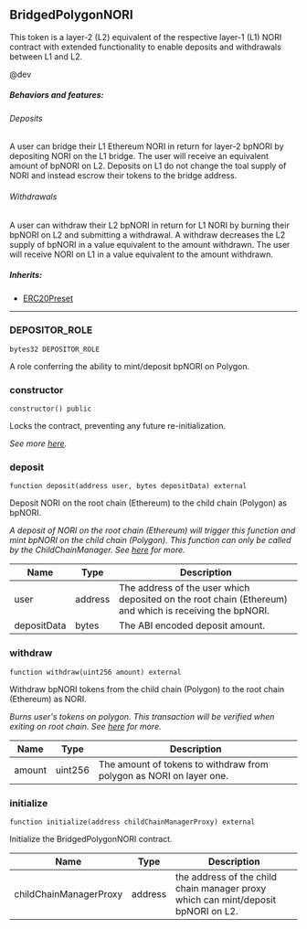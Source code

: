 ## BridgedPolygonNORI


This token is a layer-2 (L2) equivalent of the respective layer-1 (L1) NORI contract with extended
functionality to enable deposits and withdrawals between L1 and L2.

@dev

##### Behaviors and features:

###### Deposits

A user can bridge their L1 Ethereum NORI in return for layer-2 bpNORI by depositing NORI on the L1
bridge. The user will receive an equivalent amount of bpNORI on L2. Deposits on L1 do not change the toal supply of
NORI and instead escrow their tokens to the bridge address.

###### Withdrawals

A user can withdraw their L2 bpNORI in return for L1 NORI by burning their bpNORI on L2 and submitting a withdrawal.
A withdraw decreases the L2 supply of bpNORI in a value equivalent to the amount withdrawn. The user will receive
NORI on L1 in a value equivalent to the amount withdrawn.

##### Inherits:

- [ERC20Preset](../docs/ERC20Preset.md)




---

### DEPOSITOR_ROLE

```solidity
bytes32 DEPOSITOR_ROLE
```

A role conferring the ability to mint/deposit bpNORI on Polygon.




### constructor

```solidity
constructor() public
```

Locks the contract, preventing any future re-initialization.

<i>See more [here](https://docs.openzeppelin.com/contracts/4.x/api/proxy#Initializable-_disableInitializers--).</i>



### deposit

```solidity
function deposit(address user, bytes depositData) external
```

Deposit NORI on the root chain (Ethereum) to the child chain (Polygon) as bpNORI.

<i>A deposit of NORI on the root chain (Ethereum) will trigger this function and mint bpNORI on the child chain
(Polygon). This function can only be called by the ChildChainManager. See [here](
https://docs.polygon.technology/docs/develop/ethereum-polygon/pos/mapping-assets/) for more.</i>

| Name | Type | Description |
| ---- | ---- | ----------- |
| user | address | The address of the user which deposited on the root chain (Ethereum) and which is receiving the bpNORI. |
| depositData | bytes | The ABI encoded deposit amount. |


### withdraw

```solidity
function withdraw(uint256 amount) external
```

Withdraw bpNORI tokens from the child chain (Polygon) to the root chain (Ethereum) as NORI.

<i>Burns user's tokens on polygon. This transaction will be verified when exiting on root chain. See [here](
https://docs.polygon.technology/docs/develop/ethereum-polygon/pos/mapping-assets/) for more.</i>

| Name | Type | Description |
| ---- | ---- | ----------- |
| amount | uint256 | The amount of tokens to withdraw from polygon as NORI on layer one. |


### initialize

```solidity
function initialize(address childChainManagerProxy) external
```

Initialize the BridgedPolygonNORI contract.


| Name | Type | Description |
| ---- | ---- | ----------- |
| childChainManagerProxy | address | the address of the child chain manager proxy which can mint/deposit bpNORI on L2. |




